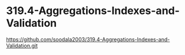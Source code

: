 # 319.4-Aggregations-Indexes-and-Validation

https://github.com/soodala2003/319.4-Aggregations-Indexes-and-Validation.git